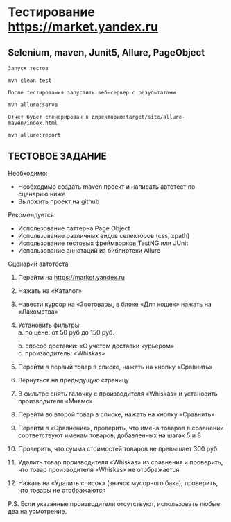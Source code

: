 # Тестирование https://market.yandex.ru 
## Selenium, maven, Junit5, Allure, PageObject
```
Запуск тестов

mvn clean test

После тестирования запустить веб-сервер с результатами

mvn allure:serve

Отчет будет сгенерирован в директорию:target/site/allure-maven/index.html

mvn allure:report
```

## ТЕСТОВОЕ ЗАДАНИЕ

Необходимо:
- Необходимо создать maven проект и написать автотест по сценарию ниже
- Выложить проект на github

Рекомендуется:
- Использование паттерна Page Object
- Использование различных видов селекторов (css, xpath)
- Использование тестовых фреймворков TestNG или JUnit  
- Использование аннотаций из библиотеки Allure

Сценарий автотеста
1.  Перейти на https://market.yandex.ru
2.  Нажать на «Каталог»
3.  Навести курсор на «Зоотовары, в блоке «Для кошек» нажать на «Лакомства»
4.  Установить фильтры:  
    a. по цене: от 50 руб до 150 руб.

    b. способ доставки: «С учетом доставки курьером»  
    c. производитель: «Whiskas»
5.   Перейти в первый товар в списке, нажать на кнопку «Сравнить»
6.   Вернуться на предыдущую страницу

7. В фильтре снять галочку с производителя «Whiskas» и установить производителя «Мнямс»
8.   Перейти во второй товар в списке, нажать на кнопку «Сравнить»

9. Перейти в «Сравнение», проверить, что имена товаров в сравнении соответствуют именам товаров, добавленных на шагах 5 и 8
10.  Проверить, что сумма стоимостей товаров не превышает 300 руб
11. Удалить товар производителя «Whiskas» из сравнения и проверить, что товар производителя «Whiskas» не отображается
12. Нажать на «Удалить список» (значок мусорного бака), проверить, что товары не отображаются

P.S. Если указанные производители отсутствуют, использовать любые два на усмотрение.  



